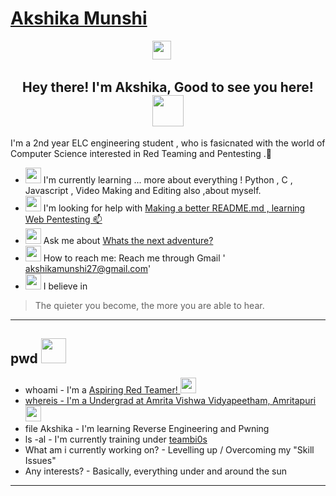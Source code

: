 # [Akshika Munshi](https://github.com/Akshika-Munshi)


<p align="center">
<a href="mailto:akshikamunshi27@gmail.com"><img height="30" src="https://github.com/Akshika-Munshi/Akshika-Munshi/blob/main/res/gmail_icon-icons.com_59877.png"></a>&nbsp;&nbsp;
<a href="https://app.hackthebox.com/users/1576348><img height="30" src="https://github.com/Akshika-Munshi/Akshika-Munshi/blob/main/res/HTB.png"></a>&nbsp;&nbsp;

</p>

<h2 align="center">Hey there! I'm Akshika, Good to see you here!<img height="50" src="https://media.tenor.com/images/30169e4a670daf12443df7d2dd140176/tenor.gif"></h2>


I'm a 2nd year ELC engineering student , who is fasicnated with the world of Computer Science interested in Red Teaming and Pentesting .🌱
- <img height=25 src="https://github.com/Akshika-Munshi/Akshika-Munshi/tree/main/asset5912_headsetparrot.gif"> I'm currently learning ... more about everything ! Python , C , Javascript , Video Making and Editing  also ,about myself.
- <img height=25 src="https://github.com/Akshika-Munshi/Akshika-Munshi/tree/main/asset/4453_hanako_read.png"> I'm looking for help with <a href="https://www.makeareadme.com/">Making a better README.md , learning Web Pentesting 📫</a>
- <img height=25 src="https://github.com/Akshika-Munshi/Akshika-Munshi/tree/main/asset/9468_heartarrow_blue.gif"> Ask me about <a href="https://www.youtube.com/watch?v=v_fJ4fm0ewQ">Whats the next adventure?</a>
- <img height=25 src="https://github.com/Akshika-Munshi/Akshika-Munshi/tree/main/asset/3774_Ping999.gif"> How to reach me: Reach me through Gmail ' akshikamunshi27@gmail.com'
- <img height=25 src="https://github.com/Akshika-Munshi/Akshika-Munshi/tree/main/asset/4188_loop.gif"> I believe in  
> The quieter you become, the more you are able to hear.

---

## pwd <img height=40 src="https://github.com/Akshika-Munshi/Akshika-Munshi/tree/main/asset/glasses_smile.gif">

- whoami - I'm a <a href="https://youtu.be/8ev9ZX9J45A">Aspiring Red Teamer! <img height=25 src="https://github.com/Akshika-Munshi/Akshika-Munshi/tree/main/asset/heck_panda.gif">
- whereis   - I'm a Undergrad at <a href="https://www.amrita.edu/campus/amritapuri">Amrita Vishwa Vidyapeetham, Amritapuri </a><img height=25 src="https://github.com/Akshika-Munshi/Akshika-Munshi/tree/main/asset/study-assignment.gif">
- file Akshika - I'm learning Reverse Engineering and Pwning
- ls -al - I'm currently training under  <a href="https://bi0s.in/">teambi0s</a> 
- What am i currently working on? - Levelling up / Overcoming my "Skill Issues"
- Any interests? - Basically, everything under and around the sun 
---


<!---
Akshika-Munshi/Akshika-Munshi is a ✨ special ✨ repository because its `README.md` (this file) appears on your GitHub profile.
You can click the Preview link to take a look at your changes.
--->
